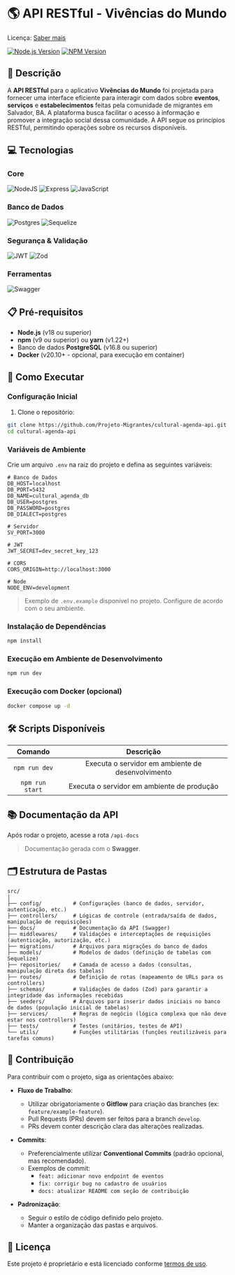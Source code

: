 # 🌎 API RESTful - Vivências do Mundo

Licença: [Saber mais](https://github.com/Projeto-Migrantes/cultural-agenda-api/blob/main/LICENSE)

[![Node.js Version](https://img.shields.io/badge/node-22.14.0-brightgreen)](https://nodejs.org/) [![NPM Version](https://img.shields.io/badge/npm-v11.3.0-blue)](https://www.npmjs.com/)

## 📘 Descrição

A **API RESTful** para o aplicativo **Vivências do Mundo** foi projetada para fornecer uma interface eficiente para interagir com dados sobre **eventos**, **serviços** e **estabelecimentos** feitas pela comunidade de migrantes em Salvador, BA. A plataforma busca facilitar o acesso à informação e promover a integração social dessa comunidade. A API segue os princípios RESTful, permitindo operações sobre os recursos disponíveis.

## 💻 Tecnologias

### Core

![NodeJS](https://img.shields.io/badge/node.js-22.14.0-6DA55F?style=for-the-badge&logo=node.js&logoColor=white) ![Express](https://img.shields.io/badge/express.js-5.1.0-%23404d59.svg?style=for-the-badge&logo=express&logoColor=%2361DAFB) ![JavaScript](https://img.shields.io/badge/javascript-ES2024-%23323330.svg?style=for-the-badge&logo=javascript&logoColor=%23F7DF1E)

### Banco de Dados

![Postgres](https://img.shields.io/badge/postgres-16.8-%23316192.svg?style=for-the-badge&logo=postgresql&logoColor=white) ![Sequelize](https://img.shields.io/badge/Sequelize-6.37.7-52B0E7?style=for-the-badge&logo=Sequelize&logoColor=white)

### Segurança & Validação

![JWT](https://img.shields.io/badge/JWT-9.0.2-black?style=for-the-badge&logo=JSON%20web%20tokens) ![Zod](https://img.shields.io/badge/zod-3.24.2-%233068b7.svg?style=for-the-badge&logo=zod&logoColor=white)

### Ferramentas

![Swagger](https://img.shields.io/badge/Swagger-5.0.1-%23Clojure?style=for-the-badge&logo=swagger&logoColor=white)

## 📋 Pré-requisitos

- **Node.js** (v18 ou superior)
- **npm** (v9 ou superior) ou **yarn** (v1.22+)
- Banco de dados **PostgreSQL** (v16.8 ou superior)
- **Docker** (v20.10+ - opcional, para execução em container)

## 🚀 Como Executar

### Configuração Inicial

1. Clone o repositório:

```bash
git clone https://github.com/Projeto-Migrantes/cultural-agenda-api.git
cd cultural-agenda-api
```

### Variáveis de Ambiente

Crie um arquivo `.env` na raiz do projeto e defina as seguintes variáveis:

```env
# Banco de Dados
DB_HOST=localhost
DB_PORT=5432
DB_NAME=cultural_agenda_db
DB_USER=postgres
DB_PASSWORD=postgres
DB_DIALECT=postgres

# Servidor
SV_PORT=3000

# JWT
JWT_SECRET=dev_secret_key_123

# CORS
CORS_ORIGIN=http://localhost:3000

# Node
NODE_ENV=development
```

> Exemplo de `.env.example` disponível no projeto. Configure de acordo com o seu ambiente.

### Instalação de Dependências

```bash
npm install
```

### Execução em Ambiente de Desenvolvimento

```bash
npm run dev
```

### Execução com Docker (opcional)

```bash
docker compose up -d
```

## 🛠️ Scripts Disponíveis

|     Comando     |                     Descrição                     |
| :-------------: | :-----------------------------------------------: |
|  `npm run dev`  | Executa o servidor em ambiente de desenvolvimento |
| `npm run start` |    Executa o servidor em ambiente de produção     |

## 📚 Documentação da API

Após rodar o projeto, acesse a rota `/api-docs`

> Documentação gerada com o **Swagger**.

## 🗂️ Estrutura de Pastas

```
src/
│
├── config/          # Configurações (banco de dados, servidor, autenticação, etc.)
├── controllers/     # Lógicas de controle (entrada/saída de dados, manipulação de requisições)
├── docs/            # Documentação da API (Swagger)
├── middlewares/     # Validações e interceptações de requisições (autenticação, autorização, etc.)
├── migrations/      # Arquivos para migrações do banco de dados
├── models/          # Modelos de dados (definição de tabelas com Sequelize)
├── repositories/    # Camada de acesso a dados (consultas, manipulação direta das tabelas)
├── routes/          # Definição de rotas (mapeamento de URLs para os controllers)
├── schemas/         # Validações de dados (Zod) para garantir a integridade das informações recebidas
├── seeders/         # Arquivos para inserir dados iniciais no banco de dados (população inicial de tabelas)
├── services/        # Regras de negócio (lógica complexa que não deve estar nos controllers)
├── tests/           # Testes (unitários, testes de API)
└── utils/           # Funções utilitárias (funções reutilizáveis para tarefas comuns)

```

## 🤝 Contribuição

Para contribuir com o projeto, siga as orientações abaixo:

- **Fluxo de Trabalho**:

  - Utilizar obrigatoriamente o **Gitflow** para criação das branches (ex: `feature/example-feature`).
  - Pull Requests (PRs) devem ser feitos para a branch `develop`.
  - PRs devem conter descrição clara das alterações realizadas.

- **Commits**:

  - Preferencialmente utilizar **Conventional Commits** (padrão opcional, mas recomendado).
  - Exemplos de commit:
    - `feat: adicionar novo endpoint de eventos`
    - `fix: corrigir bug no cadastro de usuários`
    - `docs: atualizar README com seção de contribuição`

- **Padronização**:
  - Seguir o estilo de código definido pelo projeto.
  - Manter a organização das pastas e arquivos.

## 📝 Licença

Este projeto é proprietário e está licenciado conforme [termos de uso](https://github.com/Projeto-Migrantes/cultural-agenda-api/blob/main/LICENSE).
